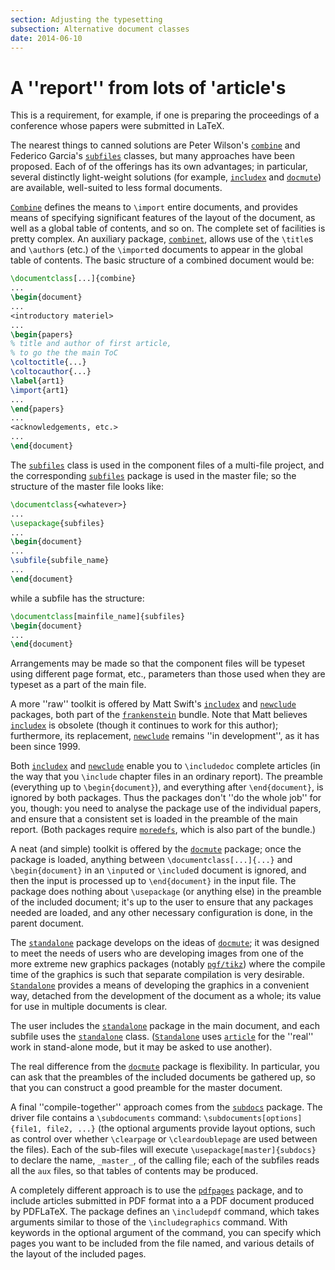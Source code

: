 ```yaml
---
section: Adjusting the typesetting
subsection: Alternative document classes
date: 2014-06-10
---
```

# A ''report'' from lots of 'article's

This is a requirement, for example, if one is preparing the
proceedings of a conference whose papers were submitted in LaTeX.

The nearest things to canned solutions are Peter Wilson's
[`combine`](https://ctan.org/pkg/combine) and Federico Garcia's [`subfiles`](https://ctan.org/pkg/subfiles) classes, but
many approaches have been proposed.  Each of of the offerings has its
own advantages; in particular, several distinctly light-weight
solutions (for example, [`includex`](https://ctan.org/pkg/includex) and [`docmute`](https://ctan.org/pkg/docmute)) are
available, well-suited to less formal documents.

[`Combine`](https://ctan.org/pkg/Combine) defines the means to `\import` entire documents,
and provides means of specifying significant features of the layout of
the document, as well as a global table of contents, and so on.  The
complete set of facilities is pretty complex.  An auxiliary package,
[`combinet`](https://ctan.org/pkg/combine), allows use of the `\title`s and `\author`s
(etc.) of the `\import`ed documents to appear in the global table
of contents.  The basic structure of a combined document would be:
```latex
\documentclass[...]{combine}
...
\begin{document}
...
<introductory materiel>
...
\begin{papers}
% title and author of first article,
% to go the the main ToC
\coltoctitle{...}
\coltocauthor{...}
\label{art1}
\import{art1}
...
\end{papers}
...
<acknowledgements, etc.>
...
\end{document}
```

The [`subfiles`](https://ctan.org/pkg/subfiles) class is used in the component files of a multi-file
project, and the corresponding [`subfiles`](https://ctan.org/pkg/subfiles) package is used in the
master file; so the structure of the master file looks like:
```latex
\documentclass{<whatever>}
...
\usepackage{subfiles}
...
\begin{document}
...
\subfile{subfile_name}
...
\end{document}
```
while a subfile has the structure:
```latex
\documentclass[mainfile_name]{subfiles}
\begin{document}
...
\end{document}
```
Arrangements may be made so that the component files will
be typeset using different page format, etc., parameters than those
used when they are typeset as a part of the main file.

A more ''raw'' toolkit is offered by Matt Swift's [`includex`](https://ctan.org/pkg/includex) and
[`newclude`](https://ctan.org/pkg/newclude) packages, both part of the [`frankenstein`](https://ctan.org/pkg/frankenstein)
bundle.  Note that Matt believes [`includex`](https://ctan.org/pkg/includex) is obsolete
(though it continues to work for this author); furthermore, its
replacement, [`newclude`](https://ctan.org/pkg/newclude) remains ''in development'', as it has
been since 1999.

Both [`includex`](https://ctan.org/pkg/includex) and [`newclude`](https://ctan.org/pkg/newclude) enable you to
`\includedoc` complete articles (in the way that you
`\include` chapter files in an ordinary report).  The preamble
(everything up to `\begin{document}`), and everything after
`\end{document}`, is ignored by both packages.  Thus the
packages don't ''do the whole job'' for you, though: you need to
analyse the package use of the individual papers, and ensure that a
consistent set is loaded in the preamble of the main report.  (Both
packages require [`moredefs`](https://ctan.org/pkg/moredefs), which is also part of the
bundle.)

A neat (and simple) toolkit is offered by the
[`docmute`](https://ctan.org/pkg/docmute) package; once the package is loaded, anything
between `\documentclass[...]{...}` and
`\begin{document}` in an `\input`ed or `\include`d
document is ignored, and then the input is processed up to
`\end{document}` in the input file.  The package does nothing
about `\usepackage` (or anything else) in the preamble of the
included document; it's up to the user to ensure that any packages
needed are loaded, and any other necessary configuration is done, in
the parent document.

The [`standalone`](https://ctan.org/pkg/standalone) package develops on the ideas of
[`docmute`](https://ctan.org/pkg/docmute); it was designed to meet the needs of users who are
developing images from one of the more extreme new graphics packages
(notably [`pgf/tikz`](https://ctan.org/pkg/pgf/tikz)) where the compile time of the graphics is
such that separate compilation is very desirable.
[`Standalone`](https://ctan.org/pkg/Standalone) provides a means of developing the graphics in a
convenient way, detached from the development of the document as a
whole; its value for use in multiple documents is clear.

The user includes the [`standalone`](https://ctan.org/pkg/standalone) package in the main
document, and each subfile uses the [`standalone`](https://ctan.org/pkg/standalone) class.
([`Standalone`](https://ctan.org/pkg/Standalone) uses [`article`](https://ctan.org/pkg/article) for the ''real'' work in
stand-alone mode, but it may be asked to use another).

The real difference from the [`docmute`](https://ctan.org/pkg/docmute) package is
flexibility.  In particular, you can ask that the preambles of the
included documents be gathered up, so that you can construct a good
preamble for the master document.

A final ''compile-together'' approach comes from the [`subdocs`](https://ctan.org/pkg/subdocs)
package.  The driver file contains a `\subdocuments` command:
`\subdocuments[options]{file1, file2, ...}`
(the optional arguments provide layout options, such as control over
whether `\clearpage` or `\cleardoublepage` are used between the
files).  Each of the sub-files will execute
  `\usepackage[master]{subdocs}`
to declare the name, `_master_`, of the calling file;
each of the subfiles reads all the `aux` files, so that
tables of contents may be produced.

A completely different approach is to use the [`pdfpages`](https://ctan.org/pkg/pdfpages)
package, and to include articles submitted in PDF format into a
a PDF document produced by PDFLaTeX.  The package
defines an `\includepdf` command, which takes arguments similar to
those of the `\includegraphics` command.  With keywords in the
optional argument of the command, you can specify which pages you want
to be included from the file named, and various details of the layout
of the included pages.

